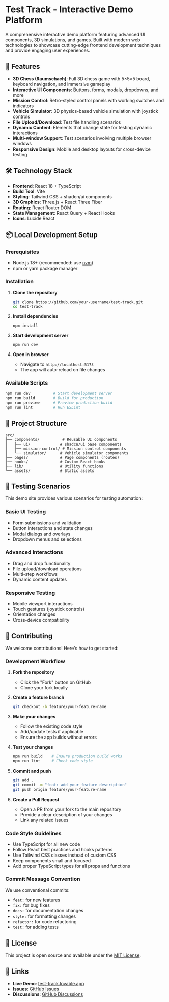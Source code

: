 # Test Track - Interactive Demo Platform

A comprehensive interactive demo platform featuring advanced UI components, 3D simulations, and games. Built with modern web technologies to showcase cutting-edge frontend development techniques and provide engaging user experiences.

## 🚀 Features

- **3D Chess (Raumschach)**: Full 3D chess game with 5×5×5 board, keyboard navigation, and immersive gameplay
- **Interactive UI Components**: Buttons, forms, modals, dropdowns, and more
- **Mission Control**: Retro-styled control panels with working switches and indicators
- **Vehicle Simulator**: 3D physics-based vehicle simulation with joystick controls
- **File Upload/Download**: Test file handling scenarios
- **Dynamic Content**: Elements that change state for testing dynamic interactions
- **Multi-window Support**: Test scenarios involving multiple browser windows
- **Responsive Design**: Mobile and desktop layouts for cross-device testing

## 🛠 Technology Stack

- **Frontend**: React 18 + TypeScript
- **Build Tool**: Vite
- **Styling**: Tailwind CSS + shadcn/ui components
- **3D Graphics**: Three.js + React Three Fiber
- **Routing**: React Router DOM
- **State Management**: React Query + React Hooks
- **Icons**: Lucide React

## 📦 Local Development Setup

### Prerequisites

- Node.js 18+ (recommended: use [nvm](https://github.com/nvm-sh/nvm))
- npm or yarn package manager

### Installation

1. **Clone the repository**
   ```bash
   git clone https://github.com/your-username/test-track.git
   cd test-track
   ```

2. **Install dependencies**
   ```bash
   npm install
   ```

3. **Start development server**
   ```bash
   npm run dev
   ```

4. **Open in browser**
   - Navigate to `http://localhost:5173`
   - The app will auto-reload on file changes

### Available Scripts

```bash
npm run dev          # Start development server
npm run build        # Build for production
npm run preview      # Preview production build
npm run lint         # Run ESLint
```

## 📁 Project Structure

```
src/
├── components/          # Reusable UI components
│   ├── ui/             # shadcn/ui base components
│   ├── mission-control/ # Mission control components
│   └── simulator/      # Vehicle simulator components
├── pages/              # Page components (routes)
├── hooks/              # Custom React hooks
├── lib/                # Utility functions
└── assets/             # Static assets
```

## 🧪 Testing Scenarios

This demo site provides various scenarios for testing automation:

### Basic UI Testing
- Form submissions and validation
- Button interactions and state changes
- Modal dialogs and overlays
- Dropdown menus and selections

### Advanced Interactions
- Drag and drop functionality
- File upload/download operations
- Multi-step workflows
- Dynamic content updates

### Responsive Testing
- Mobile viewport interactions
- Touch gestures (joystick controls)
- Orientation changes
- Cross-device compatibility

## 🤝 Contributing

We welcome contributions! Here's how to get started:

### Development Workflow

1. **Fork the repository**
   - Click the "Fork" button on GitHub
   - Clone your fork locally

2. **Create a feature branch**
   ```bash
   git checkout -b feature/your-feature-name
   ```

3. **Make your changes**
   - Follow the existing code style
   - Add/update tests if applicable
   - Ensure the app builds without errors

4. **Test your changes**
   ```bash
   npm run build    # Ensure production build works
   npm run lint     # Check code style
   ```

5. **Commit and push**
   ```bash
   git add .
   git commit -m "feat: add your feature description"
   git push origin feature/your-feature-name
   ```

6. **Create a Pull Request**
   - Open a PR from your fork to the main repository
   - Provide a clear description of your changes
   - Link any related issues

### Code Style Guidelines

- Use TypeScript for all new code
- Follow React best practices and hooks patterns
- Use Tailwind CSS classes instead of custom CSS
- Keep components small and focused
- Add proper TypeScript types for all props and functions

### Commit Message Convention

We use conventional commits:
- `feat:` for new features
- `fix:` for bug fixes
- `docs:` for documentation changes
- `style:` for formatting changes
- `refactor:` for code refactoring
- `test:` for adding tests

## 📄 License

This project is open source and available under the [MIT License](LICENSE).

## 🔗 Links

- **Live Demo**: [test-track.lovable.app](https://test-track.lovable.app)
- **Issues**: [GitHub Issues](https://github.com/your-username/test-track/issues)
- **Discussions**: [GitHub Discussions](https://github.com/your-username/test-track/discussions)
